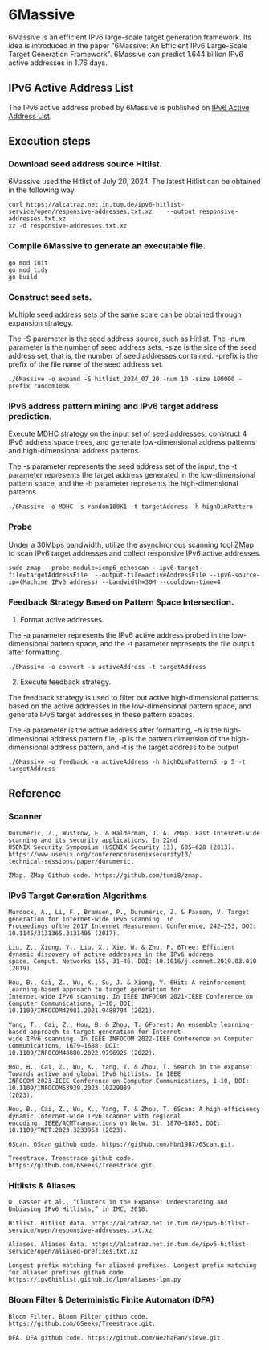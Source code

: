 # 6Massive
6Massive is an efficient IPv6 large-scale target generation framework. Its idea is introduced in the paper "6Massive: An Efficient IPv6 Large-Scale Target Generation Framework". 6Massive can predict 1.644 billion IPv6 active addresses in 1.76 days.

## IPv6 Active Address List
The IPv6 active address probed by 6Massive is published on [IPv6 Active Address List](https://github.com/KeenoHao/IPv6_Active_Address_List.git).



## Execution steps

### Download seed address source Hitlist.

6Massive used the Hitlist of July 20, 2024. The latest Hitlist can be obtained in the following way.

   ```
   curl https://alcatraz.net.in.tum.de/ipv6-hitlist-service/open/responsive-addresses.txt.xz    --output responsive-addresses.txt.xz 
   xz -d responsive-addresses.txt.xz
   ```

### Compile 6Massive to generate an executable file.


   ```
   go mod init
   go mod tidy
   go build
   ```



### Construct seed sets.

Multiple seed address sets of the same scale can be obtained through expansion strategy.

The -S parameter is the seed address source, such as Hitlist. The -num parameter is the number of seed address sets. -size is the size of the seed address set, that is, the number of seed addresses contained. -prefix is the prefix of the file name of the seed address set.

   ```
   ./6Massive -o expand -S hitlist_2024_07_20 -num 10 -size 100000 -prefix random100K
   ```


### IPv6 address pattern mining and IPv6 target address prediction.

Execute MDHC strategy on the input set of seed addresses, construct 4 IPv6 address space trees, and generate low-dimensional address patterns and high-dimensional address patterns.

The -s parameter represents the seed address set of the input, the -t parameter represents the target address generated in the low-dimensional pattern space, and the -h parameter represents the high-dimensional patterns.   

   ```
   ./6Massive -o MDHC -s random100K1 -t targetAddress -h highDimPattern
   ```

### Probe

Under a 30Mbps bandwidth, utilize the asynchronous scanning tool [ZMap](https://github.com/tumi8/zmap) to scan IPv6 target addresses and collect responsive IPv6 active addresses.

   ```
   sudo zmap --probe-module=icmp6_echoscan --ipv6-target-file=targetAddressFile  --output-file=activeAddressFile --ipv6-source-ip=(Machine IPv6 address) --bandwidth=30M --cooldown-time=4
   ```

### Feedback Strategy Based on Pattern Space Intersection.

1. Format active addresses.

The -a parameter represents the IPv6 active address probed in the low-dimensional pattern space, and the -t parameter represents the file output after formatting.
 
   ```
   ./6Massive -o convert -a activeAddress -t targetAddress
   ```

2. Execute feedback strategy.

The feedback strategy is used to filter out active high-dimensional patterns based on the active addresses in the low-dimensional pattern space, and generate IPv6 target addresses in these pattern spaces.
    
The -a parameter is the active address after formatting, -h is the high-dimensional address pattern file, -p is the pattern dimension of the high-dimensional address pattern, and -t is the target address to be output

   ```
   ./6Massive -o feedback -a activeAddress -h highDimPattern5 -p 5 -t targetAddress
   ```




## Reference

### Scanner

```
Durumeric, Z., Wustrow, E. & Halderman, J. A. ZMap: Fast Internet-wide scanning and its security applications. In 22nd
USENIX Security Symposium (USENIX Security 13), 605–620 (2013). https://www.usenix.org/conference/usenixsecurity13/
technical-sessions/paper/durumeric.

ZMap. ZMap Github code. https://github.com/tumi8/zmap.
```

### IPv6 Target Generation Algorithms

```
Murdock, A., Li, F., Bramsen, P., Durumeric, Z. & Paxson, V. Target generation for Internet-wide IPv6 scanning. In
Proceedings ofthe 2017 Internet Measurement Conference, 242–253, DOI: 10.1145/3131365.3131405 (2017).

Liu, Z., Xiong, Y., Liu, X., Xie, W. & Zhu, P. 6Tree: Efficient dynamic discovery of active addresses in the IPv6 address
space. Comput. Networks 155, 31–46, DOI: 10.1016/j.comnet.2019.03.010 (2019).

Hou, B., Cai, Z., Wu, K., Su, J. & Xiong, Y. 6Hit: A reinforcement learning-based approach to target generation for
Internet-wide IPv6 scanning. In IEEE INFOCOM 2021-IEEE Conference on Computer Communications, 1–10, DOI:
10.1109/INFOCOM42981.2021.9488794 (2021).

Yang, T., Cai, Z., Hou, B. & Zhou, T. 6Forest: An ensemble learning-based approach to target generation for Internet-
wide IPv6 scanning. In IEEE INFOCOM 2022-IEEE Conference on Computer Communications, 1679–1688, DOI:
10.1109/INFOCOM48880.2022.9796925 (2022).

Hou, B., Cai, Z., Wu, K., Yang, T. & Zhou, T. Search in the expanse: Towards active and global IPv6 hitlists. In IEEE
INFOCOM 2023-IEEE Conference on Computer Communications, 1–10, DOI: 10.1109/INFOCOM53939.2023.10229089
(2023).

Hou, B., Cai, Z., Wu, K., Yang, T. & Zhou, T. 6Scan: A high-efficiency dynamic Internet-wide IPv6 scanner with regional
encoding. IEEE/ACMTransactions on Netw. 31, 1870–1885, DOI: 10.1109/TNET.2023.3233953 (2023).

6Scan. 6Scan github code. https://github.com/hbn1987/6Scan.git.

Treestrace. Treestrace github code. https://github.com/6Seeks/Treestrace.git.
```

### Hitlists & Aliases

```
O. Gasser et al., “Clusters in the Expanse: Understanding and Unbiasing IPv6 Hitlists,” in IMC, 2018.

Hitlist. Hitlist data. https://alcatraz.net.in.tum.de/ipv6-hitlist-service/open/responsive-addresses.txt.xz

Aliases. Aliases data. https://alcatraz.net.in.tum.de/ipv6-hitlist-service/open/aliased-prefixes.txt.xz

Longest prefix matching for aliased prefixes. Longest prefix matching for aliased prefixes github code. https://ipv6hitlist.github.io/lpm/aliases-lpm.py
```

### Bloom Filter  & Deterministic Finite Automaton (DFA)

```
Bloom Filter. Bloom Filter github code. https://github.com/6Seeks/Treestrace.git.

DFA. DFA github code. https://github.com/NezhaFan/sieve.git.
```
